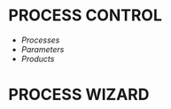 PROCESS CONTROL
===============

 - *Processes*
 - *Parameters*
 - *Products*


PROCESS WIZARD
==============
